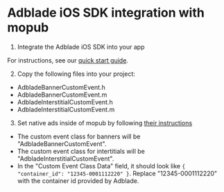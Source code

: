 # Adblade iOS SDK integration with mopub

1. Integrate the Adblade iOS SDK into your app

For instructions, see our [quick start guide](https://github.com/adiant/ios-sdk/wiki/Getting-Started). 

2. Copy the following files into your project: 

* AdbladeBannerCustomEvent.h
* AdbladeBannerCustomEvent.m
* AdbladeInterstitialCustomEvent.h
* AdbladeInterstitialCustomEvent.m

3. Set native ads inside of mopub by following [their instructions](https://dev.twitter.com/mopub/ui-setup/network-setup-custom-native)

* The custom event class for banners will be "AdbladeBannerCustomEvent". 
* The custom event class for intertitials will be "AdbladeInterstitialCustomEvent". 
* In the "Custom Event Class Data" field, it should look like `{ "container_id": "12345-0001112220" }`. Replace "12345-0001112220" with the container id provided by Adblade.
